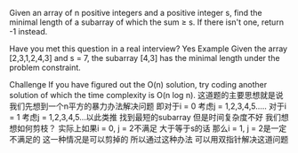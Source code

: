 Given an array of n positive integers and a positive integer s, find the minimal length of a subarray of which the sum ≥ s. If there isn't one, return -1 instead.

Have you met this question in a real interview? Yes
Example
Given the array [2,3,1,2,4,3] and s = 7, the subarray [4,3] has the minimal length under the problem constraint.

Challenge 
If you have figured out the O(n) solution, try coding another solution of which the time complexity is O(n log n).
这道题的主要思想就是说 我们先想到一个n平方的暴力办法解决问题 即对于i = 0 考虑j = 1,2,3,4,5..... 对于i = 1 考虑j = 1,2,3,4,5...以此类推
找到最短的subarray 但是时间复杂度不好 我们想想如何剪枝？ 实际上如果i  = 0, j = 2不满足 大于等于s的话 那么i = 1, j = 2是一定不满足的 这一种情况是可以剪掉的
所以通过这种办法 可以用双指针解决这道问题
